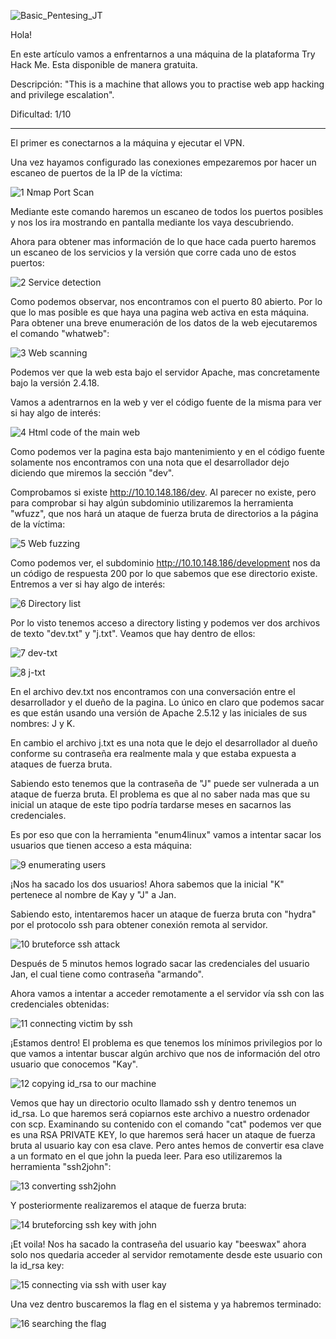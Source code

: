 ![Basic_Pentesing_JT](https://imgur.com/3gPaslt.png)

Hola!

En este artículo vamos a enfrentarnos a una máquina de la plataforma Try Hack Me. Esta disponible de manera gratuita.

Descripción: "This is a machine that allows you to practise web app hacking and privilege escalation".

Dificultad: 1/10

-----------------

El primer es conectarnos a la máquina y ejecutar el VPN.

Una vez hayamos configurado las conexiones empezaremos por hacer un escaneo de puertos de la IP de la víctima:

![1 Nmap Port Scan](https://imgur.com/qhVZU3F.png)

Mediante este comando haremos un escaneo de todos los puertos posibles y nos los ira mostrando en pantalla mediante los vaya descubriendo.

Ahora para obtener mas información de lo que hace cada puerto haremos un escaneo de los servicios y la versión que corre cada uno de estos puertos:

![2 Service detection](https://imgur.com/yd2Z7jE.png)

Como podemos observar, nos encontramos con el puerto 80 abierto. Por lo que lo mas posible es que haya una pagina web activa en esta máquina. Para obtener una breve enumeración de los datos de la web ejecutaremos el comando "whatweb":

![3 Web scanning](https://imgur.com/88b5ugu.png)

Podemos ver que la web esta bajo el servidor Apache, mas concretamente bajo la versión 2.4.18.

Vamos a adentrarnos en la web y ver el código fuente de la misma para ver si hay algo de interés:

![4 Html code of the main web](https://imgur.com/9bqlJcJ.png)

Como podemos ver la pagina esta bajo mantenimiento y en el código fuente solamente nos encontramos con una nota que el desarrollador dejo diciendo que miremos la sección "dev".

Comprobamos si existe http://10.10.148.186/dev. Al parecer no existe, pero para comprobar si hay algún subdominio utilizaremos la herramienta "wfuzz", que nos hará un ataque de fuerza bruta de directorios a la página de la víctima:

![5 Web fuzzing](https://imgur.com/CpFSsDQ.png)

Como podemos ver, el subdominio http://10.10.148.186/development nos da un código de respuesta 200 por lo que sabemos que ese directorio existe. Entremos a ver si hay algo de interés:

![6 Directory list](https://imgur.com/NNuEYt5.png)

Por lo visto tenemos acceso a directory listing y podemos ver dos archivos de texto "dev.txt" y "j.txt". Veamos que hay dentro de ellos:

![7 dev-txt](https://imgur.com/TZL8LNF.png)

![8 j-txt](https://imgur.com/LV3P7P8.png)

En el archivo dev.txt nos encontramos con una conversación entre el desarrollador y el dueño de la pagina. Lo único en claro que podemos sacar es que están usando una versión de Apache 2.5.12 y las iniciales de sus nombres: J y K.

En cambio el archivo j.txt es una nota que le dejo el desarrollador al dueño conforme su contraseña era realmente mala y que estaba expuesta a ataques de fuerza bruta.

Sabiendo esto tenemos que la contraseña de "J" puede ser vulnerada a un ataque de fuerza bruta. El problema es que al no saber nada mas que su inicial un ataque de este tipo podría tardarse meses en sacarnos las credenciales.

Es por eso que con la herramienta "enum4linux" vamos a intentar sacar los usuarios que tienen acceso a esta máquina:

![9 enumerating users](https://imgur.com/2wuZB6H.png)

¡Nos ha sacado los dos usuarios! Ahora sabemos que la inicial "K" pertenece al nombre de Kay y "J" a Jan.

Sabiendo esto, intentaremos hacer un ataque de fuerza bruta con "hydra" por el protocolo ssh para obtener conexión remota al servidor.

![10 bruteforce ssh attack](https://imgur.com/yIz1xlr.png)

Después de 5 minutos hemos logrado sacar las credenciales del usuario Jan, el cual tiene como contraseña "armando".

Ahora vamos a intentar a acceder remotamente a el servidor vía ssh con las credenciales obtenidas:

![11 connecting victim by ssh](https://imgur.com/Ajiz62O.png)

¡Estamos dentro! El problema es que tenemos los mínimos privilegios por lo que vamos a intentar buscar algún archivo que nos de información del otro usuario que conocemos "Kay".

![12 copying id_rsa to our machine](https://imgur.com/IGHdB5A.png)

Vemos que hay un directorio oculto llamado ssh y dentro tenemos un id_rsa. Lo que haremos será copiarnos este archivo a nuestro ordenador con scp. Examinando su contenido con el comando "cat" podemos ver que es una RSA PRIVATE KEY, lo que haremos será hacer un ataque de fuerza bruta al usuario kay con esa clave. Pero antes hemos de convertir esa clave a un formato en el que john la pueda leer. Para eso utilizaremos la herramienta "ssh2john":

![13 converting ssh2john](https://imgur.com/7oA6POj.png)

Y posteriormente realizaremos el ataque de fuerza bruta:

![14 bruteforcing ssh key with john](https://imgur.com/zPkASN9.png)

¡Et voila! Nos ha sacado la contraseña del usuario kay "beeswax" ahora solo nos quedaria acceder al servidor remotamente desde este usuario con la id_rsa key:

![15 connecting via ssh with user kay](https://imgur.com/8V3PMiT.png)

Una vez dentro buscaremos la flag en el sistema y ya habremos terminado:

![16 searching the flag](https://imgur.com/ii5PVEd.png)
